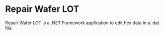 # Repair Wafer LOT
Repair Wafer LOT is a .NET Framework application to edit hex data in a .dat file.
